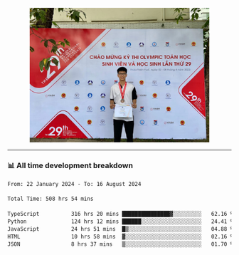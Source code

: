 <p align="center"><img src="asset/header.jpg" width="80%"/></p>

---
<!-- 
<details>
  <summary>📃 My Resume</summary>

### Education

- 📖 **Information Technology**\
📆 10/2021 - present\
📍 **Thang Long University** - Hoang Mai, Hanoi, Vietnam -->

<!-- ### Experience
- 👨‍💻 **Full Stack Web Intern**\
📆 09/2022 - 12/2023\
📍 **TECH 5S** -  Luu Huu Phuong, Phuong My Dinh I, Nam Tu Liem, Hanoi.


- 👨‍💻 **Full Stack Web Fresher**\
📆 1/2022 - 05/2023\
📍 **TECH 5S** -  Luu Huu Phuong, Phuong My Dinh I, Nam Tu Liem, Hanoi.

- 👨‍💻 **Frontend Web Fresher**\
📆 11/2023 - present\
📍 **White Neuron** -  Mau Luong, Ha Dong, Hanoi, Vietnam
</details> -->

### 📊 All time development breakdown

<!--START_SECTION:waka-->

```txt
From: 22 January 2024 - To: 16 August 2024

Total Time: 508 hrs 54 mins

TypeScript          316 hrs 20 mins ███████████████▓░░░░░░░░░   62.16 %
Python              124 hrs 12 mins ██████░░░░░░░░░░░░░░░░░░░   24.41 %
JavaScript          24 hrs 51 mins  █▒░░░░░░░░░░░░░░░░░░░░░░░   04.88 %
HTML                10 hrs 58 mins  ▓░░░░░░░░░░░░░░░░░░░░░░░░   02.16 %
JSON                8 hrs 37 mins   ▒░░░░░░░░░░░░░░░░░░░░░░░░   01.70 %
```

<!--END_SECTION:waka-->
